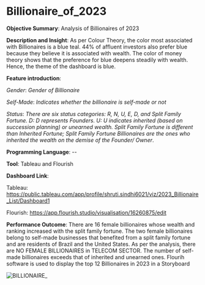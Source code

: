 # Billionaire_of_2023
**Objective Summary**: Analysis of Billionaires of 2023


**Description and Insight**: 
As per Colour Theory, the color most associated with Billionaires is a blue teal. 44% of affluent investors also prefer blue because they believe it is associated with wealth. The color of money theory shows that the preference for blue deepens steadily with wealth. Hence, the theme of the dashboard is blue. 

**Feature introduction**:

*Gender*: *Gender of Billionaire*

*Self-Made*: *Indicates whether the billionaire is self-made or not*

*Status*: *There are six status categories: R, N, U, E, D, and Split Family Fortune. D: D represents Founders. U: U indicates inherited (based on succession planning) or unearned wealth. Split Family Fortune is different than Inherited Fortune; Split Family Fortune Billionaires are the ones who inherited the wealth on the demise of the Founder/ Owner*.


**Programming Language**:  --


**Tool**: Tableau and Flourish 


**Dashboard Link**:


Tableau: https://public.tableau.com/app/profile/shruti.sindhi6021/viz/2023_Billionaire_List/Dashboard1

Flourish: https://app.flourish.studio/visualisation/16260875/edit

**Performance Outcome**: There are 16 female billionaires whose wealth and ranking increased with the split family fortune. The two female billionaires belong to self-made businesses that benefited from a split family fortune and are residents of Brazil and the United States. As per the analysis, there are NO FEMALE BILLIONAIRES in TELECOM SECTOR. The number of self-made billionaires exceeds that of inherited and unearned ones. 
Flourih software is used to display the top 12 Billionaires in 2023 in a Storyboard


![BILLIONAIRE_](https://github.com/user-attachments/assets/2c590322-c0e2-4c44-8fc1-48237a14d31a)
